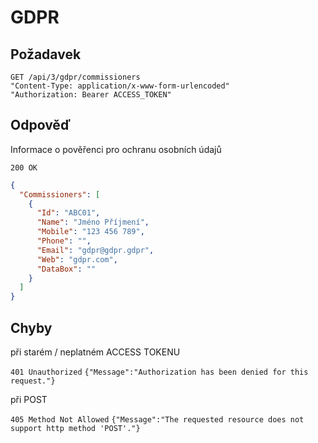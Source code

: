 # GDPR

## Požadavek
```
GET /api/3/gdpr/commissioners
"Content-Type: application/x-www-form-urlencoded"
"Authorization: Bearer ACCESS_TOKEN"
```

## Odpověď

Informace o pověřenci pro ochranu osobních údajů

```200 OK```
``` json
{
  "Commissioners": [
    {
      "Id": "ABC01",
      "Name": "Jméno Příjmení",
      "Mobile": "123 456 789",
      "Phone": "",
      "Email": "gdpr@gdpr.gdpr",
      "Web": "gdpr.com",
      "DataBox": ""
    }
  ]
}
```

## Chyby

při starém / neplatném ACCESS TOKENU

```401 Unauthorized```
```{"Message":"Authorization has been denied for this request."}```

při POST

```405 Method Not Allowed```
```{"Message":"The requested resource does not support http method 'POST'."} ```




